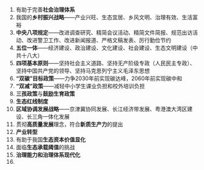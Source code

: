 1. 有助于完善**社会治理体系**
2. 我国的**乡村振兴战略**——产业兴旺、生态宜居、乡风文明、治理有效、生活富裕
3. **中央八项规定**——改进调查研究、精简会议活动、精简文件简报、规范出访活动、改进警卫工作、改进新闻报道、严格文稿发表、厉行勤俭节约
4. **五位一体**——经济建设、政治建设、文化建设、社会建设、生态文明建设（中共十八大）
5. **四项基本原则**——坚持社会主义道路、坚持无产阶级专政（人民民主专政）、坚持中国共产党的领导、坚持马克思列宁主义毛泽东思想
6. **“双碳”目标政策**——力争2030年前实现碳达峰，2060年前实现碳中和
7. **“双减”政策**——减轻中小学生课业负担和校外培训负担
8. **三孩政策**与**鼓励生育政策**
9. **生态红线制度**
10. **区域协调发展战略**——京津冀协同发展、长江经济带发展、粤港澳大湾区建设、长三角一体化发展
11. 贯彻**高质量发展**理念，符合**新质生产力**的提出
12. **产业转型**
13. 有助于我国**生态资本价值显化**
14. 面临**生态承载阈值**的挑战
15. **治理能力和治理体系现代化**
16. 